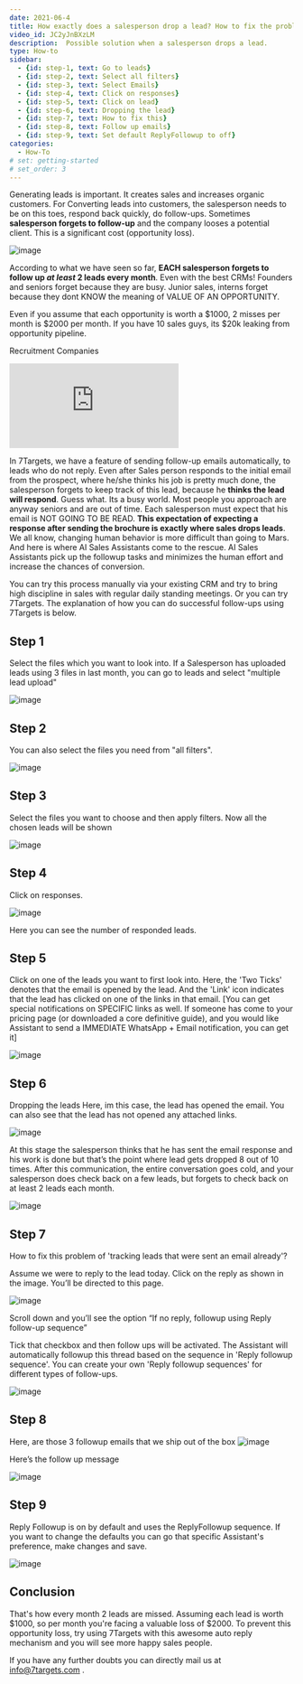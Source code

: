 ```yaml
---
date: 2021-06-4
title: How exactly does a salesperson drop a lead? How to fix the problem? 
video_id: JC2yJnBXzLM
description:  Possible solution when a salesperson drops a lead.
type: How-to
sidebar:
  - {id: step-1, text: Go to leads}
  - {id: step-2, text: Select all filters}
  - {id: step-3, text: Select Emails}
  - {id: step-4, text: Click on responses}
  - {id: step-5, text: Click on lead}
  - {id: step-6, text: Dropping the lead}
  - {id: step-7, text: How to fix this}
  - {id: step-8, text: Follow up emails}
  - {id: step-9, text: Set default ReplyFollowup to off}
categories:
  - How-To
# set: getting-started
# set_order: 3
---
```


Generating leads is important. It creates sales and increases organic customers.
For Converting leads into customers, the salesperson needs to be on this toes, respond back quickly, do follow-ups.
Sometimes **salesperson forgets to follow-up** and the company looses a potential client. This is a significant cost (opportunity loss).

![image](../../images/lead-generation.jpg)

According to what we have seen so far, **EACH salesperson forgets to follow up _at least_ 2 leads every month**. Even with the best CRMs! Founders and seniors forget because they are busy. Junior sales, interns forget because they dont KNOW the meaning of VALUE OF AN OPPORTUNITY. 

Even if you assume that each opportunity is worth a $1000, 2 misses per month is $2000 per month. If you have 10 sales guys, its $20k leaking from opportunity pipeline. 

Recruitment Companies  
<div class="video_wrapper">
    <iframe src="https://www.youtube.com/embed/vnYYk1XQuKI?rel=0&modestbranding=1&showinfo=0" frameborder="0" allowfullscreen>
    </iframe>
</div>

In 7Targets, we have a feature of sending follow-up emails automatically, to leads who do not reply. Even after Sales person responds to the initial email from the prospect, where he/she thinks his job is pretty much done, the salesperson forgets to keep track of this lead, because he **thinks the lead will respond**. Guess what. Its a busy world. Most people you approach are anyway seniors and are out of time. Each salesperson must expect that his email is NOT GOING TO BE READ. **This expectation of expecting a response after sending the brochure is exactly where sales drops leads**. We all know, changing human behavior is more difficult than going to Mars. And here is where AI Sales Assistants come to the rescue. AI Sales Assistants pick up the followup tasks and minimizes the human effort and increase the chances of conversion.

You can try this process manually via your existing CRM and try to bring high discipline in sales with regular daily standing meetings. Or you can try 7Targets. The explanation of how you can do successful follow-ups using 7Targets is below. 

## Step 1 
Select the files which you want to look into. If a Salesperson has uploaded leads using 3 files in last month, you can go to leads and select "multiple lead upload" 

![image](../../images/Dropped-lead-1.png)

## Step 2
You can also select the files you need from "all filters".

![image](../../images/Dropped-lead-2.png)


## Step 3
Select the files you want to choose and then apply filters.
Now all the chosen leads will be shown

![image](../../images/Dropped-lead-3.png)


## Step 4
Click on responses.

![image](../../images/Dropped-lead-4.png)

Here you can see the number of responded leads. 

## Step 5
Click on one of the leads you want to first look into. 
Here, the 'Two Ticks' denotes that the email is opened by the lead. And the 'Link' icon indicates that the lead has clicked on one of the links in that email. [You can get special notifications on SPECIFIC links as well. If someone has come to your pricing page (or downloaded a core definitive guide), and you would like Assistant to send a IMMEDIATE WhatsApp + Email notification, you can get it]


![image](../../images/Dropped-lead-5.png)

## Step 6

Dropping the leads
Here, im this case, the lead has opened the email. You can also see that the lead has not opened any attached links. 

![image](../../images/Dropped-lead-6.png)

At this stage the salesperson thinks that he has sent the email response and his work is done but that’s the point where lead gets dropped 8 out of 10 times. After this communication, the entire conversation goes cold, and your salesperson does check back on a few leads, but forgets to check back on at least 2 leads each month.

![image](../../images/Dropped-lead-7.png)

## Step 7
How to fix this problem of 'tracking leads that were sent an email already'? 

Assume we were to reply to the lead today. Click on the reply as shown in the image.
You’ll be directed to this page.

![image](../../images/Dropped-lead-8.png)

Scroll down and you’ll see the option “If no reply, followup using Reply follow-up sequence”

Tick that checkbox and then follow ups will be activated. The Assistant will automatically followup this thread based on the sequence in 'Reply followup sequence'. You can create your own 'Reply followup sequences' for different types of follow-ups. 

![image](../../images/Dropped-lead-9.png)


## Step 8

Here, are those 3 followup emails that we ship out of the box 
![image](../../images/Dropped-lead-10.png)

Here’s the follow up message

![image](../../images/Dropped-lead-11.png)

## Step 9

Reply Followup is on by default and uses the ReplyFollowup sequence. 
If you want to change the defaults you can go that specific Assistant's preference, make changes and save.

![image](../../images/reply-followup-preference.jpg)

## Conclusion

That's how every month 2 leads are missed. Assuming each lead is worth $1000, so per month you're facing a valuable loss of $2000.
To prevent this opportunity loss, try using 7Targets with this awesome auto reply mechanism and you will see more happy sales people. 

If you have any further doubts you can directly mail us at info@7targets.com .


